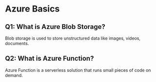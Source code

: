 # Azure Basics

## Q1: What is Azure Blob Storage?

Blob storage is used to store unstructured data like images, videos, documents.

## Q2: What is Azure Function?

Azure Function is a serverless solution that runs small pieces of code on demand.
